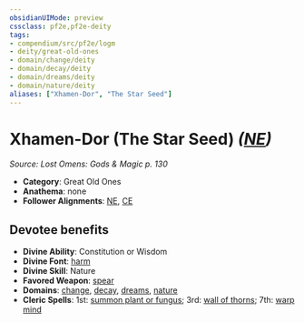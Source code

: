 ```yaml
---
obsidianUIMode: preview
cssclass: pf2e,pf2e-deity
tags:
- compendium/src/pf2e/logm
- deity/great-old-ones
- domain/change/deity
- domain/decay/deity
- domain/dreams/deity
- domain/nature/deity
aliases: ["Xhamen-Dor", "The Star Seed"]
---
```

# Xhamen-Dor (The Star Seed) *([NE](../../../Rules/traits/neutral-evil-b1.md))*  
*Source: Lost Omens: Gods & Magic p. 130*  

- **Category**: Great Old Ones
- **Anathema**: none
- **Follower Alignments**: [NE](../../../Rules/traits/neutral-evil-b1.md), [CE](../../../Rules/traits/chaotic-evil-b1.md)

## Devotee benefits

- **Divine Ability**: Constitution or Wisdom
- **Divine Font**: [harm](../../spells/harm.md)
- **Divine Skill**: Nature
- **Favored Weapon**: [spear](../../equipment/items/spear.md)
- **Domains**: [change](../domains.md#Change), [decay](../domains.md#Decay), [dreams](../domains.md#Dreams), [nature](../domains.md#Nature)
- **Cleric Spells**: 1st: [summon plant or fungus](../../spells/summon-plant-or-fungus.md); 3rd: [wall of thorns](../../spells/wall-of-thorns.md); 7th: [warp mind](../../spells/warp-mind.md)